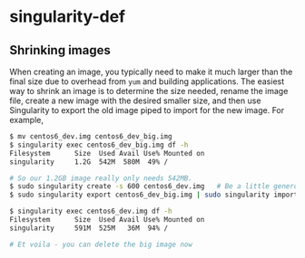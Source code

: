 # singularity-def



## Shrinking images

When creating an image, you typically need to make it much larger than the final size due to overhead from `yum` and building applications. The easiest way to shrink an image is to determine the size needed, rename the image file, create a new image with the desired smaller size, and then use Singularity to export the old image piped to import for the new image. For example,

```bash
$ mv centos6_dev.img centos6_dev_big.img
$ singularity exec centos6_dev_big.img df -h
Filesystem      Size  Used Avail Use% Mounted on
singularity     1.2G  542M  580M  49% /

# So our 1.2GB image really only needs 542MB.
$ sudo singularity create -s 600 centos6_dev.img   # Be a little generous
$ sudo singularity export centos6_dev_big.img | sudo singularity import centos6_dev.img

$ singularity exec centos6_dev.img df -h
Filesystem      Size  Used Avail Use% Mounted on
singularity     591M  525M   36M  94% /

# Et voila - you can delete the big image now
```
